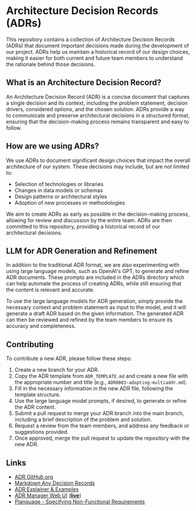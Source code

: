 # Architecture Decision Records (ADRs)

This repository contains a collection of Architecture Decision Records (ADRs) that document important decisions made during the development of our project. ADRs help us maintain a historical record of our design choices, making it easier for both current and future team members to understand the rationale behind those decisions.

## What is an Architecture Decision Record?

An Architecture Decision Record (ADR) is a concise document that captures a single decision and its context, including the problem statement, decision drivers, considered options, and the chosen solution. ADRs provide a way to communicate and preserve architectural decisions in a structured format, ensuring that the decision-making process remains transparent and easy to follow.

## How are we using ADRs?

We use ADRs to document significant design choices that impact the overall architecture of our system. These decisions may include, but are not limited to:

- Selection of technologies or libraries
- Changes in data models or schemas
- Design patterns or architectural styles
- Adoption of new processes or methodologies

We aim to create ADRs as early as possible in the decision-making process, allowing for review and discussion by the entire team. ADRs are then committed to this repository, providing a historical record of our architectural decisions.

## LLM for ADR Generation and Refinement

In addition to the traditional ADR format, we are also experimenting with using large language models, such as OpenAI's GPT, to generate and refine ADR documents. These prompts are included in the ADRs directory which can help automate the process of creating ADRs, while still ensuring that the content is relevant and accurate.

To use the large language models for ADR generation, simply provide the necessary context and problem statement as input to the model, and it will generate a draft ADR based on the given information. The generated ADR can then be reviewed and refined by the team members to ensure its accuracy and completeness.

## Contributing

To contribute a new ADR, please follow these steps:

1. Create a new branch for your ADR.
2. Copy the ADR template from `ADR_TEMPLATE.md` and create a new file with the appropriate number and title (e.g., `ADR0003-adopting-multiaddr.md`).
3. Fill in the necessary information in the new ADR file, following the template structure.
4. Use the large language model prompts, if desired, to generate or refine the ADR content.
5. Submit a pull request to merge your ADR branch into the main branch, including a brief description of the problem and solution.
6. Request a review from the team members, and address any feedback or suggestions provided.
7. Once approved, merge the pull request to update the repository with the new ADR.

## Links

- [ADR GitHub org](https://adr.github.io/)
- [Markdown Any Decision Records](https://adr.github.io/madr/)
- [ADR Explainer & Examples](https://github.com/joelparkerhenderson/architecture-decision-record)
- [ADR Manager Web UI](https://github.com/adr/adr-manager) (**[live](https://adr.github.io/adr-manager/#/)**)
- [Planguage - Specifying Non-Functional Requirements](https://www.iaria.org/conferences2012/filesICCGI12/Tutorial%20Specifying%20Effective%20Non-func.pdf)